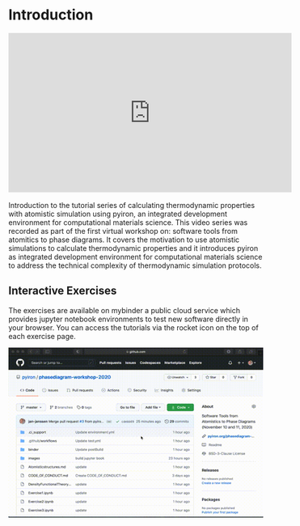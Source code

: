 # Introduction 

<iframe width="560" height="315" src="https://www.youtube.com/embed/2E7ehEPnmnQ" frameborder="0" allow="accelerometer; autoplay; clipboard-write; encrypted-media; gyroscope; picture-in-picture" allowfullscreen></iframe>

Introduction to the tutorial series of calculating thermodynamic properties with atomistic simulation using pyiron, an integrated development environment for computational materials science. This video series was recorded as part of the first virtual workshop on: software tools from atomitics to phase diagrams. It covers the motivation to use atomistic simulations to calculate thermodynamic properties and it introduces pyiron as integrated development environment for computational materials science to address the technical complexity of thermodynamic simulation protocols.

## Interactive Exercises
The exercises are available on mybinder a public cloud service which provides jupyter notebook environments to test new software directly in your browser. You can access the tutorials via the rocket icon on the top of each exercise page. 

![mybinder](exercise.gif)
